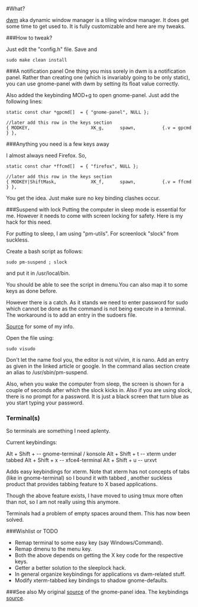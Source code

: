#What?

[dwm](http://dwm.suckless.org/) aka dynamic window manager is a tiling window manager. It does get some time to get used to. It is fully customizable and here are my tweaks.

###How to tweak?

Just edit the "config.h" file. Save and

```
sudo make clean install
```

###A notification panel
One thing you miss sorely in dwm is a notification panel. Rather than creating one (which is invariably going to be only static), you can use gnome-panel with dwm by setting its float value correctly.

Also added the keybinding MOD+g to open gnome-panel. Just add the following lines:

```
static const char *gpcmd[]  = { "gnome-panel", NULL };

//later add this row in the keys section
{ MODKEY,                       XK_g,      spawn,          {.v = gpcmd } },
```

###Anything you need is a few keys away

I almost always need Firefox. So,

```
static const char *ffcmd[]  = { "firefox", NULL };

//later add this row in the keys section
{ MODKEY|ShiftMask,             XK_f,      spawn,          {.v = ffcmd } },
```

You get the idea. Just make sure no key binding clashes occur.

###Suspend with lock
Putting the computer in sleep mode is essential for me. However it needs to come with screen locking for safety. Here is my hack for this need. 

For putting to sleep, I am using "pm-utils". For screenlock "slock" from suckless.

Create a bash script as follows:
```
sudo pm-suspend ; slock
```
and put it in /usr/local/bin.

You should be able to see the script in dmenu.You can also map it to some keys as done before.

However there is a catch. As it stands we need to enter password for sudo which cannot be done as the command is not being execute in a terminal. The workaround is to add an entry in the sudoers file.

[Source](http://sohcahtoa.org.uk/pages/linux-dwm-window-manager-on-debian.html) for some of my info.

Open the file using:
```
sudo visudo
```

Don't let the name fool you, the editor is not vi/vim, it is nano.
Add an entry as given in the linked article or google. In the command alias section create an alias to /usr/sbin/pm-suspend.

Also, when you wake the computer from sleep, the screen is shown for a couple of seconds after which the slock kicks in. Also if you are using slock, there is no prompt for a password. It is just a black screen that turn blue as you start typing your password.

### Terminal(s)

So terminals are something I need aplenty.

Current keybindings:

Alt + Shift + <Enter>   -- gnome-terminal / konsole
Alt + Shift + t         -- xterm under tabbed
Alt + Shift + x         -- xfce4-terminal
Alt + Shift + u         -- urxvt 

Adds easy keybindings for xterm. Note that xterm has not concepts of tabs (like in gnome-terminal) so I bound it with tabbed , another suckless product that provides tabbing feature to X based applications.

Though the above feature exists, I have moved to using tmux more often than not, so I am not really using this anymore.

Terminals had a problem of empty spaces around them. This has now been solved.

###Wishlist or TODO

* Remap terminal to some easy key (say Windows/Command).
* Remap dmenu to the menu key. 
* Both the above depends on getting the X key code for the respective keys.
* Getter a better solution to the sleeplock hack.
* In general organize keybindings for applications vs dwm-related stuff.
* Modify xterm-tabbed key bindings to shadow gnome-defaults.

###See also
My original [source](http://holymonkey.com/dwm-with-gnome-guide.html) of the gnome-panel idea.
The keybindings [source](http://srobb.net/dwm.html).

